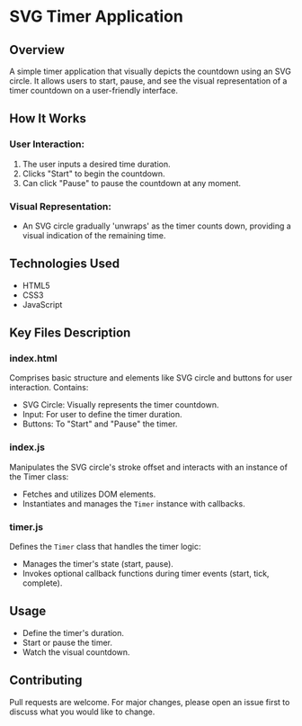 # SVG Timer Application

## Overview

A simple timer application that visually depicts the countdown using an SVG circle. It allows users to start, pause, and see the visual representation of a timer countdown on a user-friendly interface.

## How It Works 

### User Interaction:

1. The user inputs a desired time duration.
2. Clicks "Start" to begin the countdown.
3. Can click "Pause" to pause the countdown at any moment.

### Visual Representation:

- An SVG circle gradually 'unwraps' as the timer counts down, providing a visual indication of the remaining time.
  
## Technologies Used 

- HTML5
- CSS3
- JavaScript

## Key Files Description 

### index.html 

Comprises basic structure and elements like SVG circle and buttons for user interaction. Contains:
- SVG Circle: Visually represents the timer countdown.
- Input: For user to define the timer duration.
- Buttons: To "Start" and "Pause" the timer.

### index.js 

Manipulates the SVG circle's stroke offset and interacts with an instance of the Timer class:
- Fetches and utilizes DOM elements.
- Instantiates and manages the `Timer` instance with callbacks.

### timer.js 

Defines the `Timer` class that handles the timer logic:
- Manages the timer's state (start, pause).
- Invokes optional callback functions during timer events (start, tick, complete).

## Usage 

- Define the timer's duration.
- Start or pause the timer.
- Watch the visual countdown.

## Contributing 

Pull requests are welcome. For major changes, please open an issue first to discuss what you would like to change.



